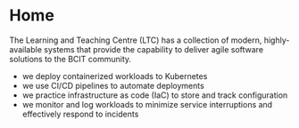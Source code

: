 # Home

The Learning and Teaching Centre (LTC) has a collection of modern, highly-available systems that provide the capability to deliver agile software solutions to the BCIT community.

* we deploy containerized workloads to Kubernetes
* we use CI/CD pipelines to automate deployments
* we practice infrastructure as code (IaC) to store and track configuration
* we monitor and log workloads to minimize service interruptions and effectively respond to incidents
